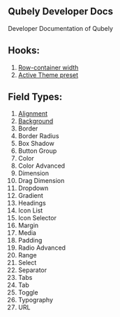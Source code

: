 ## Qubely Developer Docs
Developer Documentation of Qubely 


## Hooks: 
1. [Row-container width](./hooks/row-container-width.md)
2. [Active Theme preset](./hooks/active-theme-preset.md)

## Field Types: 

1. [Alignment](./fields/alignment.md)
2. [Background](./fields/background.md)
3. Border
4. Border Radius
5. Box Shadow
6. Button Group
7. Color
8. Color Advanced
9.  Dimension
10. Drag Dimension
11. Dropdown
12. Gradient
13. Headings
14. Icon List
15. Icon Selector
16. Margin
17. Media
18. Padding
19. Radio Advanced
20. Range
21. Select
22. Separator
23. Tabs
24. Tab
25. Toggle
26. Typography
27. URL